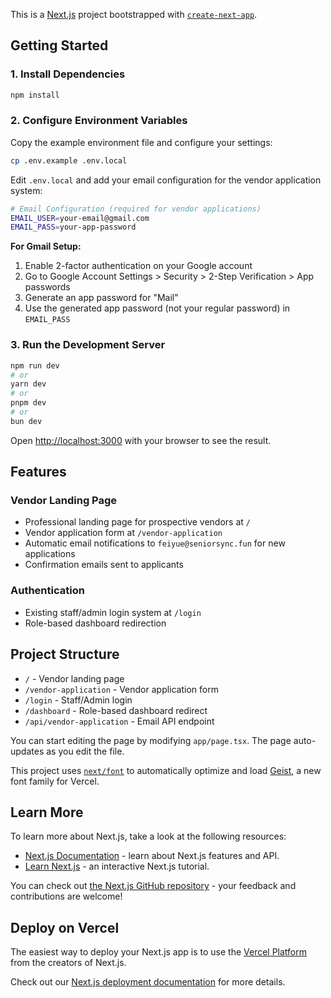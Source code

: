 This is a [Next.js](https://nextjs.org) project bootstrapped with [`create-next-app`](https://nextjs.org/docs/app/api-reference/cli/create-next-app).

## Getting Started

### 1. Install Dependencies

```bash
npm install
```

### 2. Configure Environment Variables

Copy the example environment file and configure your settings:

```bash
cp .env.example .env.local
```

Edit `.env.local` and add your email configuration for the vendor application system:

```bash
# Email Configuration (required for vendor applications)
EMAIL_USER=your-email@gmail.com
EMAIL_PASS=your-app-password
```

**For Gmail Setup:**
1. Enable 2-factor authentication on your Google account
2. Go to Google Account Settings > Security > 2-Step Verification > App passwords
3. Generate an app password for "Mail"
4. Use the generated app password (not your regular password) in `EMAIL_PASS`

### 3. Run the Development Server

```bash
npm run dev
# or
yarn dev
# or
pnpm dev
# or
bun dev
```

Open [http://localhost:3000](http://localhost:3000) with your browser to see the result.

## Features

### Vendor Landing Page
- Professional landing page for prospective vendors at `/`
- Vendor application form at `/vendor-application`
- Automatic email notifications to `feiyue@seniorsync.fun` for new applications
- Confirmation emails sent to applicants

### Authentication
- Existing staff/admin login system at `/login`
- Role-based dashboard redirection

## Project Structure

- `/` - Vendor landing page
- `/vendor-application` - Vendor application form
- `/login` - Staff/Admin login
- `/dashboard` - Role-based dashboard redirect
- `/api/vendor-application` - Email API endpoint

You can start editing the page by modifying `app/page.tsx`. The page auto-updates as you edit the file.

This project uses [`next/font`](https://nextjs.org/docs/app/building-your-application/optimizing/fonts) to automatically optimize and load [Geist](https://vercel.com/font), a new font family for Vercel.

## Learn More

To learn more about Next.js, take a look at the following resources:

- [Next.js Documentation](https://nextjs.org/docs) - learn about Next.js features and API.
- [Learn Next.js](https://nextjs.org/learn) - an interactive Next.js tutorial.

You can check out [the Next.js GitHub repository](https://github.com/vercel/next.js) - your feedback and contributions are welcome!

## Deploy on Vercel

The easiest way to deploy your Next.js app is to use the [Vercel Platform](https://vercel.com/new?utm_medium=default-template&filter=next.js&utm_source=create-next-app&utm_campaign=create-next-app-readme) from the creators of Next.js.

Check out our [Next.js deployment documentation](https://nextjs.org/docs/app/building-your-application/deploying) for more details.
